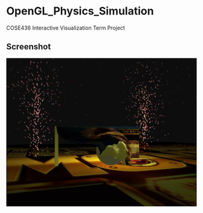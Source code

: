 # OpenGL_Physics_Simulation
COSE436 Interactive Visualization Term Project

 ## Screenshot
 ![](capture.PNG)
